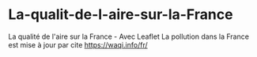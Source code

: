 # La-qualit-de-l-aire-sur-la-France
La qualité de l'aire sur la France - Avec Leaflet 
La pollution dans la France est mise à jour par cite https://waqi.info/fr/ 
